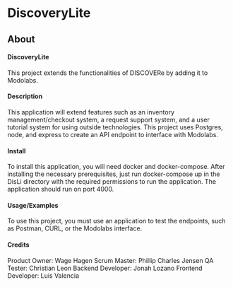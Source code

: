 # DiscoveryLite

## About

#### DiscoveryLite

This project extends the functionalities of DISCOVERe by adding it to Modolabs.

#### Description

This application will extend features such as an inventory management/checkout system, a request support system, and a user tutorial system for using outside technologies. This project uses Postgres, node, and express to create an API endpoint to interface with Modolabs.

#### Install

To install this application, you will need docker and docker-compose. After installing the necessary prerequisites, just run docker-compose up in the DisLi directory with the required permissions to run the application. The application should run on port 4000.

#### Usage/Examples

To use this project, you must use an application to test the endpoints, such as Postman, CURL, or the Modolabs interface.

#### Credits

Product Owner: Wage Hagen
Scrum Master: Phillip Charles Jensen
QA Tester: Christian Leon
Backend Developer: Jonah Lozano
Frontend Developer: Luis Valencia
